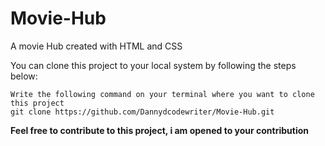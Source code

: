 # Movie-Hub
A movie Hub created with HTML and CSS

You can clone this project to your local system by following the steps below:
```
Write the following command on your terminal where you want to clone this project
git clone https://github.com/Dannydcodewriter/Movie-Hub.git
```
**Feel free to contribute to this project, i am opened to your contribution**
